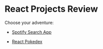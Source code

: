 # React Projects Review
Choose your adventure:

- [Spotify Search App](../projects/spotify-search/README.md)

- [React Pokedex](../projects/react-pokedex/project)
